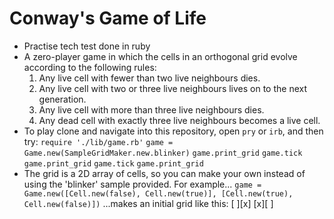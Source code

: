 # Conway's Game of Life

* Practise tech test done in ruby
* A zero-player game in which the cells in an orthogonal grid evolve according to the following rules:
    1. Any live cell with fewer than two live neighbours dies.
    2. Any live cell with two or three live neighbours lives on to the next generation.
    3. Any live cell with more than three live neighbours dies.
    4. Any dead cell with exactly three live neighbours becomes a live cell.
* To play clone and navigate into this repository, open `pry` or `irb`, and then try:
`require './lib/game.rb'`
`game = Game.new(SampleGridMaker.new.blinker)`
`game.print_grid`
`game.tick`
`game.print_grid`
`game.tick`
`game.print_grid`
* The grid is a 2D array of cells, so you can make your own instead of using the 'blinker' sample provided.  For example...
`game = Game.new([Cell.new(false), Cell.new(true)],
                 [Cell.new(true), Cell.new(false)])`
...makes an initial grid like this:  [ ][x]
                                     [x][ ]
